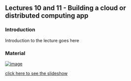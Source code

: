 ## Lectures 10 and 11 - Building a cloud or distributed computing app 

### Introduction

Introduction to the lecture goes here

### Material

[![image](https://github.com/user-attachments/assets/4252ff22-bde1-400c-ab63-722c3ce09d57)](https://docs.google.com/presentation/d/e/2PACX-1vR3irgI0l4lBOIe3f4UZxTIP_MWItdWJXLD46Pi21yHm5TgCAQDxOCDPpnimJJIP-aHWt7fFi8sBiE7/embed?start=false&loop=false&delayms=3000)

[click here to see the slideshow](https://docs.google.com/presentation/d/e/2PACX-1vR3irgI0l4lBOIe3f4UZxTIP_MWItdWJXLD46Pi21yHm5TgCAQDxOCDPpnimJJIP-aHWt7fFi8sBiE7/embed?start=false&loop=false&delayms=3000)
